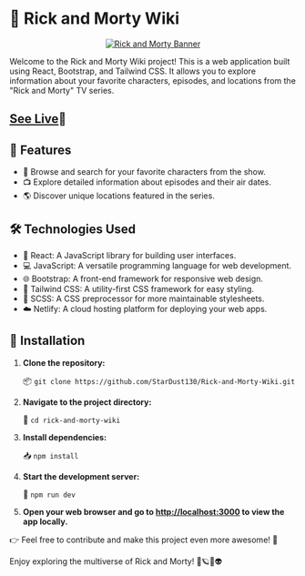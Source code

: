 # 🌟 Rick and Morty Wiki
<p align="center">
  <a href="https://stardust-rick-and-morty-wiki.netlify.app/">
    <img src="https://e0.pxfuel.com/wallpapers/726/296/desktop-wallpaper-rick-and-morty-quotes-night-time-fb-banner-rick-and-morty-fresh-1920-215-1280-imgur-rick-morty.jpg" alt="Rick and Morty Banner" />
  </a>
</p>

Welcome to the Rick and Morty Wiki project! This is a web application built using React, Bootstrap, and Tailwind CSS. It allows you to explore information about your favorite characters, episodes, and locations from the "Rick and Morty" TV series.
## [See Live](https://stardust-rick-and-morty-wiki.netlify.app/)🌟

## 🚀 Features
- 📜 Browse and search for your favorite characters from the show.
- 📺 Explore detailed information about episodes and their air dates.
- 🌎 Discover unique locations featured in the series.

## 🛠️ Technologies Used

- 🚀 React: A JavaScript library for building user interfaces.
- 💻 JavaScript: A versatile programming language for web development.
- 🌐 Bootstrap: A front-end framework for responsive web design.
- 🎨 Tailwind CSS: A utility-first CSS framework for easy styling.
- 🎀 SCSS: A CSS preprocessor for more maintainable stylesheets.
- ☁️ Netlify: A cloud hosting platform for deploying your web apps.

## 🚧 Installation

1. **Clone the repository:**

   📦 `git clone https://github.com/StarDust130/Rick-and-Morty-Wiki.git`

2. **Navigate to the project directory:**

   📁 `cd rick-and-morty-wiki`

3. **Install dependencies:**

   📥 `npm install`

4. **Start the development server:**

   🚀 `npm run dev`

5. **Open your web browser and go to [http://localhost:3000](http://localhost:3000) to view the app locally.**




👉 Feel free to contribute and make this project even more awesome! 🙌

Enjoy exploring the multiverse of Rick and Morty! 🌌🪐👾👽


